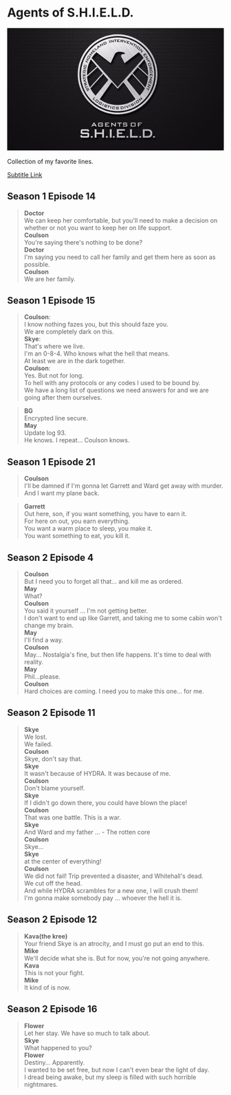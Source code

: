 # Agents of S.H.I.E.L.D.

<p align="center">
    <img src="img/shield-logo.jpg">
</p>

Collection of my favorite lines.

[Subtitle Link](http://transcripts.foreverdreaming.org/viewforum.php?f=140)
## Season 1 Episode 14

>**Doctor**  
>We can keep her comfortable, but you'll need to make a decision on whether or not you want to keep her on life support.  
>**Coulson**  
>You're saying there's nothing to be done?  
>**Doctor**  
>I'm saying you need to call her family and get them here as soon as possible.  
>**Coulson**  
>We are her family.  



## Season 1 Episode 15


>**Coulson**:   
> I know nothing fazes you, but this should faze you.   
> We are completely dark on this.    
>**Skye**:    
>That's where we live.     
>I'm an 0-8-4. Who knows what the hell that means.  
>At least we are in the dark together.  
>**Coulson**:   
>Yes. But not for long.   
>To hell with any protocols or any codes I used to be bound by.  
>We have a long list of questions we need answers for and we are going after them ourselves.  

>**BG**  
>Encrypted line secure.  
>**May**  
>Update log 93.  
>He knows. I repeat... Coulson knows.  

## Season 1 Episode 21

>**Coulson**  
>I'll be damned if I'm gonna let Garrett and Ward get away with murder.  
>And I want my plane back.

>**Garrett**  
>Out here, son, if you want something, you have to earn it.   
>For here on out, you earn everything.   
>You want a warm place to sleep, you make it.   
>You want something to eat, you kill it.  

## Season 2 Episode 4

>**Coulson**    
>But I need you to forget all that... and kill me as ordered.  
>**May**    
>What?  
>**Coulson**   
>You said it yourself ... I'm not getting better.   
>I don't want to end up like Garrett, and taking me to some cabin won't change my brain.  
>**May**     
>I'll find a way.  
>**Coulson**   
>May... Nostalgia's fine, but then life happens. It's time to deal with reality.  
>**May**    
>Phil...please.  
>**Coulson**    
>Hard choices are coming. I need you to make this one... for me.  

## Season 2 Episode 11

>**Skye**  
>We lost.   
>We failed.  
>**Coulson**   
>Skye, don't say that.   
>**Skye**    
>It wasn't because of HYDRA. It was because of me.  
>**Coulson**  
>Don't blame yourself.   
>**Skye**  
>If I didn't go down there, you could have blown the place!   
>**Coulson**  
>That was one battle. This is a war.   
>**Skye**  
>And Ward and my father ... - The rotten core   
>**Coulson**  
>Skye...   
>**Skye**  
>at the center of everything!  
>**Coulson**  
>We did not fail! Trip prevented a disaster, and Whitehall's dead.   
>We cut off the head.   
>And while HYDRA scrambles for a new one, I will crush them!   
>I'm gonna make somebody pay ... whoever the hell it is.  

## Season 2 Episode 12

>**Kava(the kree)**   
>Your friend Skye is an atrocity, and I must go put an end to this.  
>**Mike**  
>We'll decide what she is. But for now, you're not going anywhere.  
>**Kava**  
>This is not your fight.  
>**Mike**  
>It kind of is now.  

## Season 2 Episode 16

>**Flower**  
>Let her stay. We have so much to talk about.  
>**Skye**  
>What happened to you?  
>**Flower**  
>Destiny... Apparently.  
>I wanted to be set free, but now I can't even bear the light of day.  
>I dread being awake, but my sleep is filled with such horrible nightmares.  




